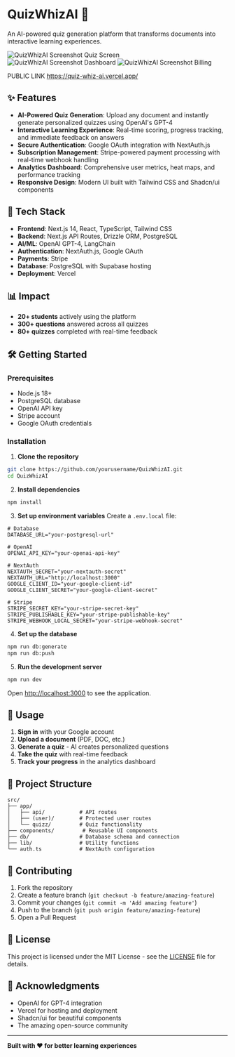 # QuizWhizAI 🧠

An AI-powered quiz generation platform that transforms documents into interactive learning experiences.

![QuizWhizAI Screenshot Quiz Screen](/images/quiz.png)
![QuizWhizAI Screenshot Dashboard](/images/dashboard.png)
![QuizWhizAI Screenshot Billing](QuizWhizAI/quizz-ai-tutorial/public/images/billing.png)

PUBLIC LINK https://quiz-whiz-ai.vercel.app/
## ✨ Features

- **AI-Powered Quiz Generation**: Upload any document and instantly generate personalized quizzes using OpenAI's GPT-4
- **Interactive Learning Experience**: Real-time scoring, progress tracking, and immediate feedback on answers
- **Secure Authentication**: Google OAuth integration with NextAuth.js
- **Subscription Management**: Stripe-powered payment processing with real-time webhook handling
- **Analytics Dashboard**: Comprehensive user metrics, heat maps, and performance tracking
- **Responsive Design**: Modern UI built with Tailwind CSS and Shadcn/ui components

## 🚀 Tech Stack

- **Frontend**: Next.js 14, React, TypeScript, Tailwind CSS
- **Backend**: Next.js API Routes, Drizzle ORM, PostgreSQL
- **AI/ML**: OpenAI GPT-4, LangChain
- **Authentication**: NextAuth.js, Google OAuth
- **Payments**: Stripe
- **Database**: PostgreSQL with Supabase hosting
- **Deployment**: Vercel

## 📊 Impact

- **20+ students** actively using the platform
- **300+ questions** answered across all quizzes
- **80+ quizzes** completed with real-time feedback

## 🛠️ Getting Started

### Prerequisites
- Node.js 18+ 
- PostgreSQL database
- OpenAI API key
- Stripe account
- Google OAuth credentials

### Installation

1. **Clone the repository**
```bash
git clone https://github.com/yourusername/QuizWhizAI.git
cd QuizWhizAI
```

2. **Install dependencies**
```bash
npm install
```

3. **Set up environment variables**
Create a `.env.local` file:
```env
# Database
DATABASE_URL="your-postgresql-url"

# OpenAI
OPENAI_API_KEY="your-openai-api-key"

# NextAuth
NEXTAUTH_SECRET="your-nextauth-secret"
NEXTAUTH_URL="http://localhost:3000"
GOOGLE_CLIENT_ID="your-google-client-id"
GOOGLE_CLIENT_SECRET="your-google-client-secret"

# Stripe
STRIPE_SECRET_KEY="your-stripe-secret-key"
STRIPE_PUBLISHABLE_KEY="your-stripe-publishable-key"
STRIPE_WEBHOOK_LOCAL_SECRET="your-stripe-webhook-secret"
```

4. **Set up the database**
```bash
npm run db:generate
npm run db:push
```

5. **Run the development server**
```bash
npm run dev
```

Open [http://localhost:3000](http://localhost:3000) to see the application.

## 📖 Usage

1. **Sign in** with your Google account
2. **Upload a document** (PDF, DOC, etc.)
3. **Generate a quiz** - AI creates personalized questions
4. **Take the quiz** with real-time feedback
5. **Track your progress** in the analytics dashboard

## 📁 Project Structure

```
src/
├── app/
│   ├── api/           # API routes
│   ├── (user)/        # Protected user routes
│   └── quizz/         # Quiz functionality
├── components/         # Reusable UI components
├── db/                # Database schema and connection
├── lib/               # Utility functions
└── auth.ts            # NextAuth configuration
```

## 🤝 Contributing

1. Fork the repository
2. Create a feature branch (`git checkout -b feature/amazing-feature`)
3. Commit your changes (`git commit -m 'Add amazing feature'`)
4. Push to the branch (`git push origin feature/amazing-feature`)
5. Open a Pull Request

## 📄 License

This project is licensed under the MIT License - see the [LICENSE](LICENSE) file for details.

## 🙏 Acknowledgments

- OpenAI for GPT-4 integration
- Vercel for hosting and deployment
- Shadcn/ui for beautiful components
- The amazing open-source community

---

**Built with ❤️ for better learning experiences**
